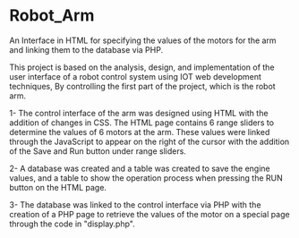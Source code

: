 # Robot_Arm
An Interface in HTML  for specifying the values of the motors for the arm  and linking them to the database via PHP.

This project is based on the analysis, design, and implementation of the user interface of a robot control system using IOT web development techniques, 
By controlling the first part of the project, which is the robot arm.



1- The control interface of the arm was designed using HTML with the addition of changes in CSS.
   The  HTML page contains 6 range sliders to determine the values of 6 motors at the arm.
   These values were linked through the JavaScript to appear on the right of the cursor
   with the addition of the Save and Run button under range sliders.





2- A database was created and a table was created to save the engine values, 
    and a table to show the operation process when pressing the RUN button on the HTML page.
  




3- The database was linked to the control interface via PHP 
   with the creation of a PHP page to retrieve the values of the motor on a special page through the code in "display.php".
